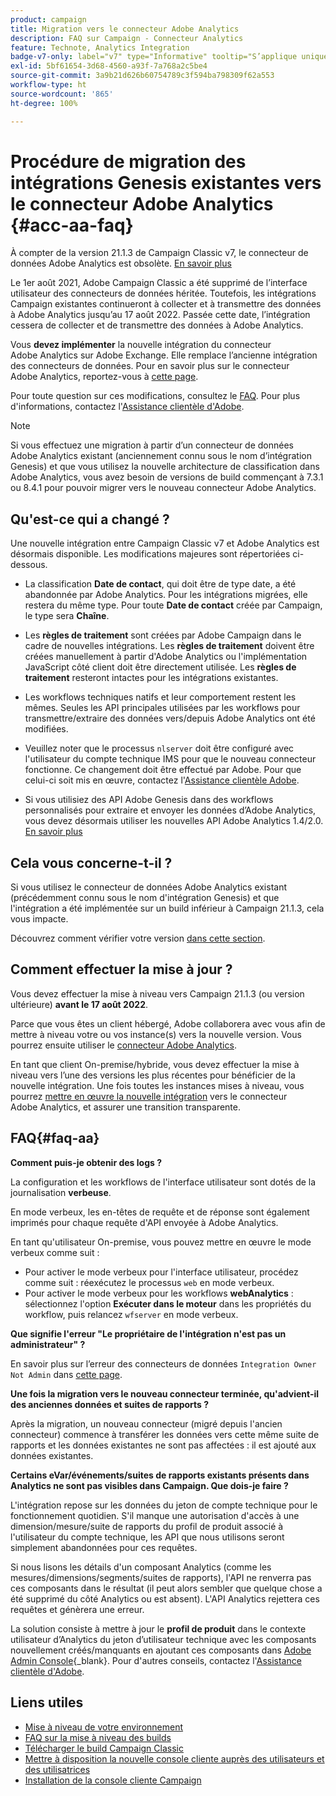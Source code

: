 ```yaml
---
product: campaign
title: Migration vers le connecteur Adobe Analytics
description: FAQ sur Campaign - Connecteur Analytics
feature: Technote, Analytics Integration
badge-v7-only: label="v7" type="Informative" tooltip="S’applique uniquement à Campaign Classic v7"
exl-id: 5bf61654-3d68-4560-a93f-7a768a2c5be4
source-git-commit: 3a9b21d626b60754789c3f594ba798309f62a553
workflow-type: ht
source-wordcount: '865'
ht-degree: 100%

---
```


# Procédure de migration des intégrations Genesis existantes vers le connecteur Adobe Analytics {#acc-aa-faq}



À compter de la version 21.1.3 de Campaign Classic v7, le connecteur de données Adobe Analytics est obsolète. [En savoir plus](https://experienceleague.adobe.com/docs/analytics/import/dataconnectors/data-connectors-eol.html?lang=fr)

Le 1er août 2021, Adobe Campaign Classic a été supprimé de l’interface utilisateur des connecteurs de données héritée. Toutefois, les intégrations Campaign existantes continueront à collecter et à transmettre des données à Adobe Analytics jusqu’au 17 août 2022. Passée cette date, l’intégration cessera de collecter et de transmettre des données à Adobe Analytics.

Vous **devez implémenter** la nouvelle intégration du connecteur Adobe Analytics sur Adobe Exchange. Elle remplace l’ancienne intégration des connecteurs de données. Pour en savoir plus sur le connecteur Adobe Analytics, reportez-vous à [cette page](../../platform/using/adobe-analytics-connector.md).

Pour toute question sur ces modifications, consultez le [FAQ](#faq-aa). Pour plus d&#39;informations, contactez l&#39;[Assistance clientèle d&#39;Adobe](https://helpx.adobe.com/fr/enterprise/admin-guide.html/enterprise/using/support-for-experience-cloud.ug.html).

>[!NOTE]
>
>Si vous effectuez une migration à partir d’un connecteur de données Adobe Analytics existant (anciennement connu sous le nom d’intégration Genesis) et que vous utilisez la nouvelle architecture de classification dans Adobe Analytics, vous avez besoin de versions de build commençant à 7.3.1 ou 8.4.1 pour pouvoir migrer vers le nouveau connecteur Adobe Analytics.

## Qu&#39;est-ce qui a changé ?

Une nouvelle intégration entre Campaign Classic v7 et Adobe Analytics est désormais disponible. Les modifications majeures sont répertoriées ci-dessous.

* La classification **Date de contact**, qui doit être de type date, a été abandonnée par Adobe Analytics. Pour les intégrations migrées, elle restera du même type. Pour toute **Date de contact** créée par Campaign, le type sera **Chaîne**.

* Les **règles de traitement** sont créées par Adobe Campaign dans le cadre de nouvelles intégrations. Les **règles de traitement** doivent être créées manuellement à partir d&#39;Adobe Analytics ou l&#39;implémentation JavaScript côté client doit être directement utilisée. Les **règles de traitement** resteront intactes pour les intégrations existantes.

* Les workflows techniques natifs et leur comportement restent les mêmes. Seules les API principales utilisées par les workflows pour transmettre/extraire des données vers/depuis Adobe Analytics ont été modifiées.

* Veuillez noter que le processus `nlserver` doit être configuré avec l&#39;utilisateur du compte technique IMS pour que le nouveau connecteur fonctionne. Ce changement doit être effectué par Adobe. Pour que celui-ci soit mis en œuvre, contactez l&#39;[Assistance clientèle Adobe](https://helpx.adobe.com/fr/enterprise/admin-guide.html/enterprise/using/support-for-experience-cloud.ug.html).

* Si vous utilisiez des API Adobe Genesis dans des workflows personnalisés pour extraire et envoyer les données d’Adobe Analytics, vous devez désormais utiliser les nouvelles API Adobe Analytics 1.4/2.0. [En savoir plus](https://adobeexchangeec.zendesk.com/hc/en-us/articles/360047148832-Replacements-for-Data-Connector-API-calls)

## Cela vous concerne-t-il ?

Si vous utilisez le connecteur de données Adobe Analytics existant (précédemment connu sous le nom d&#39;intégration Genesis) et que l&#39;intégration a été implémentée sur un build inférieur à Campaign 21.1.3, cela vous impacte.

Découvrez comment vérifier votre version [dans cette section](../../platform/using/launching-adobe-campaign.md#getting-your-campaign-version).

## Comment effectuer la mise à jour ?

Vous devez effectuer la mise à niveau vers Campaign 21.1.3 (ou version ultérieure) **avant le 17 août 2022**.

Parce que vous êtes un client hébergé, Adobe collaborera avec vous afin de mettre à niveau votre ou vos instance(s) vers la nouvelle version. Vous pourrez ensuite utiliser le [connecteur Adobe Analytics](../../platform/using/adobe-analytics-connector.md).

En tant que client On-premise/hybride, vous devez effectuer la mise à niveau vers l’une des versions les plus récentes pour bénéficier de la nouvelle intégration.
Une fois toutes les instances mises à niveau, vous pourrez [mettre en œuvre la nouvelle intégration](../../platform/using/adobe-analytics-provisioning.md) vers le connecteur Adobe Analytics, et assurer une transition transparente.

## FAQ{#faq-aa}

**Comment puis-je obtenir des logs ?**

La configuration et les workflows de l&#39;interface utilisateur sont dotés de la journalisation **verbeuse**.

En mode verbeux, les en-têtes de requête et de réponse sont également imprimés pour chaque requête d&#39;API envoyée à Adobe Analytics.

En tant qu&#39;utilisateur On-premise, vous pouvez mettre en œuvre le mode verbeux comme suit :

* Pour activer le mode verbeux pour l&#39;interface utilisateur, procédez comme suit : réexécutez le processus `web` en mode verbeux.
* Pour activer le mode verbeux pour les workflows **webAnalytics** : sélectionnez l&#39;option **Exécuter dans le moteur** dans les propriétés du workflow, puis relancez `wfserver` en mode verbeux.

**Que signifie l&#39;erreur &quot;Le propriétaire de l&#39;intégration n&#39;est pas un administrateur&quot; ?**

En savoir plus sur l’erreur des connecteurs de données `Integration Owner Not Admin` dans [cette page](https://adobeexchangeec.zendesk.com/hc/en-us/articles/360035167932-Adobe-Analytics-Data-Connectors-Integration-Owner-Not-Admin-Error).

**Une fois la migration vers le nouveau connecteur terminée, qu&#39;advient-il des anciennes données et suites de rapports ?**

Après la migration, un nouveau connecteur (migré depuis l&#39;ancien connecteur) commence à transférer les données vers cette même suite de rapports et les données existantes ne sont pas affectées : il est ajouté aux données existantes.

**Certains eVar/événements/suites de rapports existants présents dans Analytics ne sont pas visibles dans Campaign. Que dois-je faire ?**

L&#39;intégration repose sur les données du jeton de compte technique pour le fonctionnement quotidien. S&#39;il manque une autorisation d&#39;accès à une dimension/mesure/suite de rapports du profil de produit associé à l&#39;utilisateur du compte technique, les API que nous utilisons seront simplement abandonnées pour ces requêtes.

Si nous lisons les détails d&#39;un composant Analytics (comme les mesures/dimensions/segments/suites de rapports), l&#39;API ne renverra pas ces composants dans le résultat (il peut alors sembler que quelque chose a été supprimé du côté Analytics ou est absent). L&#39;API Analytics rejettera ces requêtes et génèrera une erreur.

La solution consiste à mettre à jour le **profil de produit** dans le contexte utilisateur d’Analytics du jeton d’utilisateur technique avec les composants nouvellement créés/manquants en ajoutant ces composants dans [Adobe Admin Console](https://adminconsole.adobe.com/){_blank}. Pour d&#39;autres conseils, contactez l&#39;[Assistance clientèle d&#39;Adobe](https://helpx.adobe.com/fr/enterprise/admin-guide.html/enterprise/using/support-for-experience-cloud.ug.html).

## Liens utiles

* [Mise à niveau de votre environnement](../../production/using/build-upgrade.md)
* [FAQ sur la mise à niveau des builds](../../platform/using/faq-build-upgrade.md)
* [Télécharger le build Campaign Classic](https://experience.adobe.com/#/downloads/content/software-distribution/en/campaign.html)
* [Mettre à disposition la nouvelle console cliente auprès des utilisateurs et des utilisatrices](../../installation/using/client-console-availability-for-windows.md)
* [Installation de la console cliente Campaign](../../installation/using/installing-the-client-console.md)
